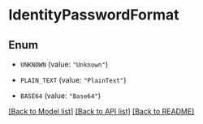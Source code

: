 # IdentityPasswordFormat

## Enum


* `UNKNOWN` (value: `"Unknown"`)

* `PLAIN_TEXT` (value: `"PlainText"`)

* `BASE64` (value: `"Base64"`)


[[Back to Model list]](../README.md#documentation-for-models) [[Back to API list]](../README.md#documentation-for-api-endpoints) [[Back to README]](../README.md)


